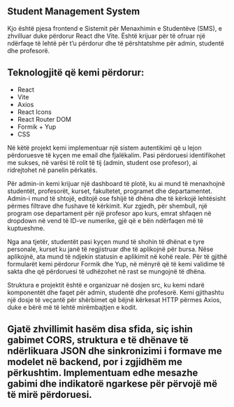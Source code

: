 ## Student Management System

Kjo është pjesa frontend e Sistemit për Menaxhimin e Studentëve (SMS), e zhvilluar duke përdorur React dhe Vite. Është krijuar për të ofruar një ndërfaqe të lehtë për t’u përdorur dhe të përshtatshme për admin, studentë dhe profesorë.

## Teknologjitë që kemi përdorur:
- React 
- Vite 
- Axios 
- React Icons 
- React Router DOM 
- Formik + Yup 
- CSS 

Në këtë projekt kemi implementuar një sistem autentikimi që u lejon përdoruesve të kyçen me email dhe fjalëkalim. Pasi përdoruesi identifikohet me sukses, në varësi të rolit të tij (admin, student ose profesor), ai ridrejtohet në panelin përkatës. 

Për admin-in kemi krijuar një dashboard të plotë, ku ai mund të menaxhojnë studentët, profesorët, kurset, fakultetet, programet dhe departamentet. Admin-i mund të shtojë, editojë ose fshijë të dhëna dhe të kërkojë lehtësisht përmes filtrave dhe fushave të kërkimit. Kur zgjedh, për shembull, një program ose departament për një profesor apo kurs, emrat shfaqen në dropdown në vend të ID-ve numerike, gjë që e bën ndërfaqen më të kuptueshme.

Nga ana tjetër, studentët pasi kyçen mund të shohin të dhënat e tyre personale, kurset ku janë të regjistruar dhe të aplikojnë për bursa. Nëse aplikojnë, ata mund të ndjekin statusin e aplikimit në kohë reale. Për të gjithë formularët kemi përdorur Formik dhe Yup, në mënyrë që të kemi validime të sakta dhe që përdoruesi të udhëzohet në rast se mungojnë të dhëna.

Struktura e projektit është e organizuar në dosjen src, ku kemi ndarë komponentët dhe faqet për admin, studentë dhe profesorë. Kemi gjithashtu një dosje të veçantë për shërbimet që bëjnë kërkesat HTTP përmes Axios, duke e bërë më të lehtë mirëmbajtjen e kodit.

## Gjatë zhvillimit hasëm disa sfida, siç ishin gabimet CORS, struktura e të dhënave të ndërlikuara JSON dhe sinkronizimi i formave me modelet në backend, por i zgjidhëm me përkushtim. Implementuam edhe mesazhe gabimi dhe indikatorë ngarkese për përvojë më të mirë përdoruesi.
